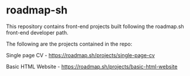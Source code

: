# roadmap-sh
This repository contains front-end projects built following the roadmap.sh front-end developer path.

The following are the projects contained in the repo:

Single page CV - https://roadmap.sh/projects/single-page-cv

Basic HTML Website - https://roadmap.sh/projects/basic-html-website
